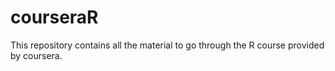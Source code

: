 # courseraR
This repository contains all the material to go through the R course provided by coursera.

